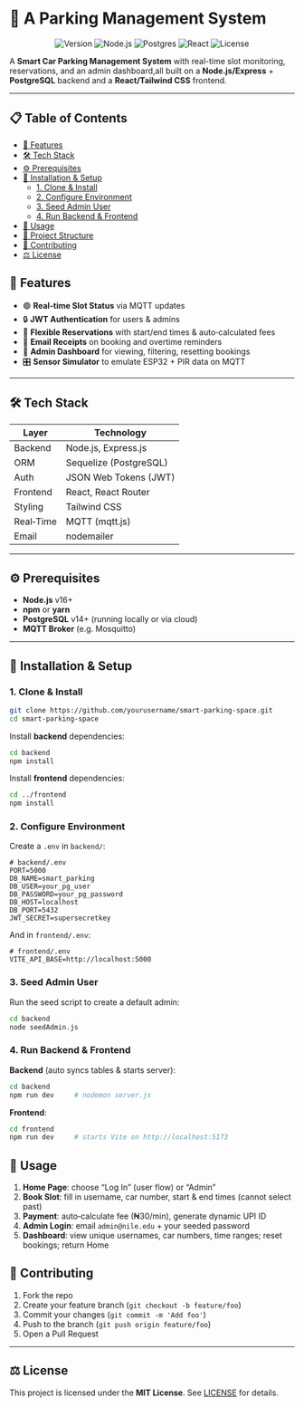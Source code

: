 # 🚗 A Parking Management System

<p align="center">
  <img src="https://img.shields.io/badge/Smart%20Parking%20Space-v1.0.0-blue" alt="Version" />
  <img src="https://img.shields.io/badge/Node.js-v16.x-green" alt="Node.js" />
  <img src="https://img.shields.io/badge/PostgreSQL-v14-blue" alt="Postgres" />
  <img src="https://img.shields.io/badge/React-v18.2.0-blue" alt="React" />
  <img src="https://img.shields.io/badge/License-MIT-yellow" alt="License" />
</p>

A **Smart Car Parking Management System** with real-time slot monitoring, reservations, and an admin dashboard,all built on a **Node.js/Express** + **PostgreSQL** backend and a **React/Tailwind CSS** frontend.

---

## 📋 Table of Contents

- [🎯 Features](#-features)
- [🛠 Tech Stack](#-tech-stack)
- [⚙️ Prerequisites](#️-prerequisites)
- [🔧 Installation & Setup](#-installation--setup)
  - [1. Clone & Install](#1-clone--install)
  - [2. Configure Environment](#2-configure-environment)
  - [3. Seed Admin User](#3-seed-admin-user)
  - [4. Run Backend & Frontend](#4-run-backend--frontend)
- [🚀 Usage](#-usage)
- [📁 Project Structure](#-project-structure)
- [🤝 Contributing](#-contributing)
- [⚖️ License](#️-license)

## 🎯 Features

- 🟢 **Real‑time Slot Status** via MQTT updates
- 🔒 **JWT Authentication** for users & admins
- 📅 **Flexible Reservations** with start/end times & auto‑calculated fees
- 📧 **Email Receipts** on booking and overtime reminders
- 🔄 **Admin Dashboard** for viewing, filtering, resetting bookings
- 🎛 **Sensor Simulator** to emulate ESP32 + PIR data on MQTT

---

## 🛠 Tech Stack

| Layer     | Technology             |
| --------- | ---------------------- |
| Backend   | Node.js, Express.js    |
| ORM       | Sequelize (PostgreSQL) |
| Auth      | JSON Web Tokens (JWT)  |
| Frontend  | React, React Router    |
| Styling   | Tailwind CSS           |
| Real‑Time | MQTT (mqtt.js)         |
| Email     | nodemailer             |

---

## ⚙️ Prerequisites

- **Node.js** v16+
- **npm** or **yarn**
- **PostgreSQL** v14+ (running locally or via cloud)
- **MQTT Broker** (e.g. Mosquitto)

---

## 🔧 Installation & Setup

### 1. Clone & Install

```bash
git clone https://github.com/yourusername/smart-parking-space.git
cd smart-parking-space
```

Install **backend** dependencies:

```bash
cd backend
npm install
```

Install **frontend** dependencies:

```bash
cd ../frontend
npm install
```

### 2. Configure Environment

Create a `.env` in `backend/`:

```env
# backend/.env
PORT=5000
DB_NAME=smart_parking
DB_USER=your_pg_user
DB_PASSWORD=your_pg_password
DB_HOST=localhost
DB_PORT=5432
JWT_SECRET=supersecretkey
```

And in `frontend/.env`:

```env
# frontend/.env
VITE_API_BASE=http://localhost:5000
```

### 3. Seed Admin User

Run the seed script to create a default admin:

```bash
cd backend
node seedAdmin.js
```

### 4. Run Backend & Frontend

**Backend** (auto syncs tables & starts server):

```bash
cd backend
npm run dev     # nodemon server.js
```

**Frontend**:

```bash
cd frontend
npm run dev     # starts Vite on http://localhost:5173
```

## 🚀 Usage

1. **Home Page**: choose “Log In” (user flow) or “Admin”
2. **Book Slot**: fill in username, car number, start & end times (cannot select past)
3. **Payment**: auto‑calculate fee (₦30/min), generate dynamic UPI ID
4. **Admin Login**: email `admin@nile.edu` + your seeded password
5. **Dashboard**: view unique usernames, car numbers, time ranges; reset bookings; return Home

## 🤝 Contributing

1. Fork the repo
2. Create your feature branch (`git checkout -b feature/foo`)
3. Commit your changes (`git commit -m 'Add foo'`)
4. Push to the branch (`git push origin feature/foo`)
5. Open a Pull Request

---

## ⚖️ License

This project is licensed under the **MIT License**. See [LICENSE](LICENSE) for details.

